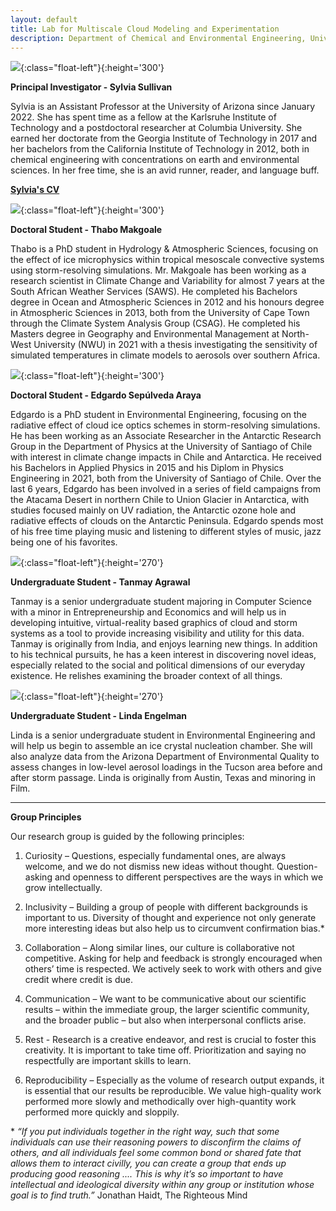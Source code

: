 ```yaml
---
layout: default
title: Lab for Multiscale Cloud Modeling and Experimentation
description: Department of Chemical and Environmental Engineering, University of Arizona
---
```



![](sylvia.jpg){:class="float-left"}{:height='300'}

**Principal Investigator - Sylvia Sullivan**

Sylvia is an Assistant Professor at the University of Arizona since January 2022. She has spent time as a fellow at the Karlsruhe Institute of Technology and a postdoctoral researcher at Columbia University. She earned her doctorate from the Georgia Institute of Technology in 2017 and her bachelors from the California Institute of Technology in 2012, both in chemical engineering with concentrations on earth and environmental sciences. In her free time, she is an avid runner, reader, and language buff.

**[Sylvia's CV](/Files/CV-SSullivan.pdf)**

![](thabo.jpg){:class="float-left"}{:height='300'}

**Doctoral Student - Thabo Makgoale**

Thabo is a PhD student in Hydrology & Atmospheric Sciences, focusing on the effect of ice microphysics within tropical mesoscale convective systems using storm-resolving simulations. Mr. Makgoale has been working as a research scientist in Climate Change and Variability for almost 7 years at the South African Weather Services (SAWS). He completed his Bachelors degree in Ocean and Atmospheric Sciences in 2012 and his honours degree in Atmospheric Sciences in 2013, both from the University of Cape Town through the Climate System Analysis Group (CSAG). He completed his Masters degree in Geography and Environmental Management at North-West University (NWU) in 2021 with a thesis investigating the sensitivity of simulated temperatures in climate models to aerosols over southern Africa.

![](edgardo.jpg){:class="float-left"}{:height='300'}

**Doctoral Student - Edgardo Sepúlveda Araya**

Edgardo is a PhD student in Environmental Engineering, focusing on the radiative effect of cloud ice optics schemes in storm-resolving simulations. He has been working as an Associate Researcher in the Antarctic Research Group in the Department of Physics at the University of Santiago of Chile with interest in climate change impacts in Chile and Antarctica. He received his Bachelors in Applied Physics in 2015 and his Diplom in Physics Engineering in 2021, both from the University of Santiago of Chile. Over the last 6 years, Edgardo has been involved in a series of field campaigns from the Atacama Desert in northern Chile to Union Glacier in Antarctica, with studies focused mainly on UV radiation, the Antarctic ozone hole and radiative effects of clouds on the Antarctic Peninsula. Edgardo spends most of his free time playing music and listening to different styles of music, jazz being one of his favorites.

![](tanmay.jpeg){:class="float-left"}{:height='270'}

**Undergraduate Student - Tanmay Agrawal**

Tanmay is a senior undergraduate student majoring in Computer Science with a minor in Entrepreneurship and Economics and will help us in developing intuitive, virtual-reality based graphics of cloud and storm systems as a tool to provide increasing visibility and utility for this data. Tanmay is originally from India, and enjoys learning new things. In addition to his technical pursuits, he has a keen interest in discovering novel ideas, especially related to the social and political dimensions of our everyday existence. He relishes examining the broader context of all things.

![](linda.jpg){:class="float-left"}{:height='270'}

**Undergraduate Student - Linda Engelman**

Linda is a senior undergraduate student in Environmental Engineering and will help us begin to assemble an ice crystal nucleation chamber. She will also analyze data from the Arizona Department of Environmental Quality to assess changes in low-level aerosol loadings in the Tucson area before and after storm passage. Linda is originally from Austin, Texas and minoring in Film.

---
**Group Principles**

Our research group is guided by the following principles:

1.	Curiosity – Questions, especially fundamental ones, are always welcome, and we do not dismiss new ideas without thought. Question-asking and openness to different perspectives are the ways in which we grow intellectually.

2.	Inclusivity – Building a group of people with different backgrounds is important to us. Diversity of thought and experience not only generate more interesting ideas but also help us to circumvent confirmation bias.*

3.	Collaboration – Along similar lines, our culture is collaborative not competitive. Asking for help and feedback is strongly encouraged when others’ time is respected. We actively seek to work with others and give credit where credit is due.

4.	Communication – We want to be communicative about our scientific results – within the immediate group, the larger scientific community, and the broader public – but also when interpersonal conflicts arise.

5.	Rest - Research is a creative endeavor, and rest is crucial to foster this creativity. It is important to take time off. Prioritization and saying no respectfully are important skills to learn.

6.	Reproducibility – Especially as the volume of research output expands, it is essential that our results be reproducible. We value high-quality work performed more slowly and methodically over high-quantity work performed more quickly and sloppily.

\* *“If you put individuals together in the right way, such that some individuals can use their reasoning powers to disconfirm the claims of others, and all individuals feel some common bond or shared fate that allows them to interact civilly, you can create a group that ends up producing good reasoning .... This is why it’s so important to have intellectual and ideological diversity within any group or institution whose goal is to find truth.”*
Jonathan Haidt, The Righteous Mind

